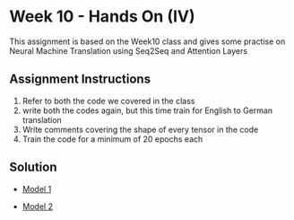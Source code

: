 # Week 10 - Hands On (IV)

This assignment is based on the Week10 class and gives some practise on Neural Machine Translation using Seq2Seq and Attention Layers

## Assignment Instructions

1. Refer to both the code we covered in the class
2. write both the codes again, but this time train for English to German translation
3. Write comments covering the shape of every tensor in the code
4. Train the code for a minimum of 20 epochs each

## Solution

* [Model 1](https://nbviewer.jupyter.org/github/anubhabPanda/END_Phase1/blob/main/Week10/S10_Assignment_PartA.ipynb)

* [Model 2](https://nbviewer.jupyter.org/github/anubhabPanda/END_Phase1/blob/main/Week10/S10_Assignment_PartB.ipynb)

